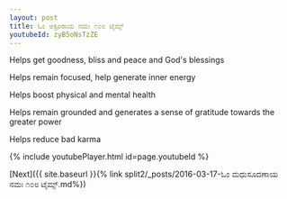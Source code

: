 ```yaml
---
layout: post
title: ಓಂ ಅಕ್ರೂರಾಯ ನಮಃ ೧೦೮ ಟೈಮ್ಸ್
youtubeId: zyB5oNsTzZE
---
```

 
 
Helps get goodness, bliss and peace and God's blessings
 
Helps remain focused, help generate inner energy 
 
Helps boost physical and mental health 
 
Helps remain grounded and generates a sense of gratitude towards the greater power 
 
Helps reduce bad karma
 
 
 
 


{% include youtubePlayer.html id=page.youtubeId %}
 
[Next]({{ site.baseurl }}{% link  split2/_posts/2016-03-17-ಓಂ ಮಧುಸೂದಣಾಯ ನಮಃ ೧೦೮ ಟೈಮ್ಸ್.md%})
 
